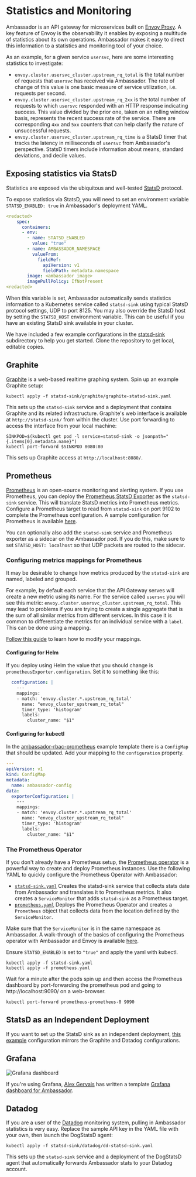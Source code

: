 # Statistics and Monitoring

Ambassador is an API gateway for microservices built on [Envoy Proxy](https://www.envoyproxy.io). A key feature of Envoy is the observability it enables by exposing a multitude of statistics about its own operations. Ambassador makes it easy to direct this information to a statistics and monitoring tool of your choice.

As an example, for a given service `usersvc`, here are some interesting statistics to investigate:

- `envoy.cluster.usersvc_cluster.upstream_rq_total` is the total number of requests that `usersvc` has received via Ambassador. The rate of change of this value is one basic measure of service utilization, i.e. requests per second.
- `envoy.cluster.usersvc_cluster.upstream_rq_2xx` is the total number of requests to which `usersvc` responded with an HTTP response indicating success. This value divided by the prior one, taken on an rolling window basis, represents the recent success rate of the service. There are corresponding `4xx` and `5xx` counters that can help clarify the nature of unsuccessful requests.
- `envoy.cluster.usersvc_cluster.upstream_rq_time` is a StatsD timer that tracks the latency in milliseconds of `usersvc` from Ambassador's perspective. StatsD timers include information about means, standard deviations, and decile values.

## Exposing statistics via StatsD

Statistics are exposed via the ubiquitous and well-tested [StatsD](https://github.com/etsy/statsd) protocol.

To expose statistics via StatsD, you will need to set an environment variable `STATSD_ENABLED: true` in Ambassador's deployment YAML.

```yaml
<redacted>
    spec:
      containers:
      - env:
        - name: STATSD_ENABLED
          value: "true"
        - name: AMBASSADOR_NAMESPACE
          valueFrom:
            fieldRef:
              apiVersion: v1
              fieldPath: metadata.namespace
        image: <ambassador image>
        imagePullPolicy: IfNotPresent
<redacted>
```

When this variable is set, Ambassador automatically sends statistics information to a Kubernetes service called `statsd-sink` using typical StatsD protocol settings, UDP to port 8125. You may also override the StatsD host by setting the `STATSD_HOST` environment variable. This can be useful if you have an existing StatsD sink available in your cluster.

We have included a few example configurations in the [statsd-sink](https://github.com/datawire/ambassador/tree/master/statsd-sink) subdirectory to help you get started. Clone the repository to get local, editable copies.

## Graphite

[Graphite](http://graphite.readthedocs.org/) is a web-based realtime graphing system. Spin up an example Graphite setup:

    kubectl apply -f statsd-sink/graphite/graphite-statsd-sink.yaml

This sets up the `statsd-sink` service and a deployment that contains Graphite and its related infrastructure. Graphite's web interface is available at `http://statsd-sink/` from within the cluster. Use port forwarding to access the interface from your local machine:

    SINKPOD=$(kubectl get pod -l service=statsd-sink -o jsonpath="{.items[0].metadata.name}")
    kubectl port-forward $SINKPOD 8080:80

This sets up Graphite access at `http://localhost:8080/`.

## Prometheus

[Prometheus](https://prometheus.io/) is an open-source monitoring and alerting system. If you use Prometheus, you can deploy the [Prometheus StatsD Exporter](https://github.com/prometheus/statsd_exporter) as the `statsd-sink` service. This will translate StatsD metrics into Prometheus metrics. Configure a Prometheus target to read from `statsd-sink` on port 9102 to complete the Prometheus configuration. A sample configuration for Prometheus is available [here](https://github.com/datawire/ambassador/blob/master/statsd-sink/prometheus/prom-statsd-sink.yaml).

You can optionally also add the `statsd-sink` service and Prometheus exporter as a sidecar on the Ambassador pod. If you do this, make sure to set `STATSD_HOST: localhost` so that UDP packets are routed to the sidecar.

### Configuring metrics mappings for Prometheus

It may be desirable to change how metrics produced by the `statsd-sink` are named, labeled and grouped.

For example, by default each service that the API Gateway serves will create a new metric using its name. For the service called `usersvc` you will see this metric: `envoy.cluster.usersvc_cluster.upstream_rq_total`. This may lead to problems if you are trying to create a single aggregate that is the sum of all similar metrics from different services. In this case it is common to differentiate the metrics for an individual service with a `label`. This can be done using a mapping.

[Follow this guide](https://github.com/prometheus/statsd_exporter/tree/v0.6.0#metric-mapping-and-configuration) to learn how to modify your mappings.

#### Configuring for Helm

If you deploy using Helm the value that you should change is `prometheusExporter.configuration`. Set it to something like this:

```yaml
  configuration: |
    ---
    mappings:
    - match: 'envoy.cluster.*.upstream_rq_total'
      name: "envoy_cluster_upstream_rq_total"
      timer_type: 'histogram'
      labels:
        cluster_name: "$1"
```

#### Configuring for kubectl

In the [ambassador-rbac-prometheus](https://github.com/datawire/ambassador/blob/master/templates/ambassador/ambassador-rbac-prometheus.yaml) example template there is a `ConfigMap` that should be updated. Add your mapping to the `configuration` property.

```yaml
---
apiVersion: v1
kind: ConfigMap
metadata:
  name: ambassador-config
data:
  exporterConfiguration: |
    ---
    mappings:
    - match: 'envoy.cluster.*.upstream_rq_total'
      name: "envoy_cluster_upstream_rq_total"
      timer_type: 'histogram'
      labels:
        cluster_name: "$1"
```

### The Prometheus Operator

If you don't already have a Prometheus setup, the [Prometheus operator](https://github.com/coreos/prometheus-operator) is a powerful way to create and deploy Prometheus instances. Use the following YAML to quickly configure the Prometheus Operator with Ambassador:

- [`statsd-sink.yaml`](https://github.com/datawire/ambassador/blob/master/statsd-sink/prometheus/statsd-sink.yaml) Creates the statsd-sink service that collects stats date from Ambassador and translates it to Prometheus metrics. It also creates a `ServiceMonitor` that adds `statsd-sink` as a Prometheus target.
- [`prometheus.yaml`](https://github.com/datawire/ambassador/blob/master/statsd-sink/prometheus/prometheus.yaml) Deploys the Prometheus Operator and creates a `Prometheus` object that collects data from the location defined by the `ServiceMonitor`. 

Make sure that the `ServiceMonitor` is in the same namespace as Ambassador. A walk-through of the basics of configuring the Prometheus operator with Ambassador and Envoy is available [here](http://www.datawire.io/faster/ambassador-prometheus/).

Ensure `STATSD_ENABLED` is set to `"true"` and apply the yaml with kubectl.

```
kubectl apply -f statsd-sink.yaml
kubectl apply -f prometheus.yaml
```

Wait for a minute after the pods spin up and then access the Prometheus dashboard by port-forwarding the prometheus pod and going to http://localhost:9090/ on a web-browser.

```
kubectl port-forward prometheus-prometheus-0 9090
```

## StatsD as an Independent Deployment

If you want to set up the StatsD sink as an independent deployment, [this example](https://github.com/datawire/ambassador/blob/master/statsd-sink/prometheus/prom-statsd-sink.yaml) configuration mirrors the Graphite and Datadog configurations.

## Grafana

![Grafana dashboard](/doc-images/grafana.png)

If you're using Grafana, [Alex Gervais](https://twitter.com/alex_gervais) has written a template [Grafana dashboard for Ambassador](https://grafana.com/dashboards/4698).

## Datadog

If you are a user of the [Datadog](https://www.datadoghq.com/) monitoring system, pulling in Ambassador statistics is very easy. Replace the sample API key in the YAML file with your own, then launch the DogStatsD agent:

    kubectl apply -f statsd-sink/datadog/dd-statsd-sink.yaml

This sets up the `statsd-sink` service and a deployment of the DogStatsD agent that automatically forwards Ambassador stats to your Datadog account.
